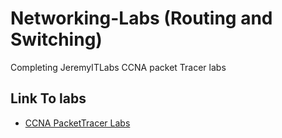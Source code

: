# Networking-Labs (Routing and Switching)

Completing JeremyITLabs CCNA packet Tracer labs

## Link To labs

 - [CCNA PacketTracer Labs]()
